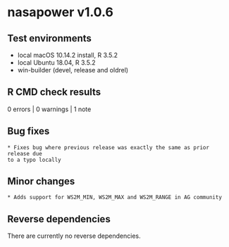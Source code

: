 # nasapower v1.0.6

## Test environments
* local macOS 10.14.2 install, R 3.5.2
* local Ubuntu 18.04, R 3.5.2
* win-builder (devel, release and oldrel)

## R CMD check results

0 errors | 0 warnings | 1 note

  ## Bug fixes
  
    * Fixes bug where previous release was exactly the same as prior release due
    to a typo locally

## Minor changes

    * Adds support for WS2M_MIN, WS2M_MAX and WS2M_RANGE in AG community

## Reverse dependencies

There are currently no reverse dependencies.

